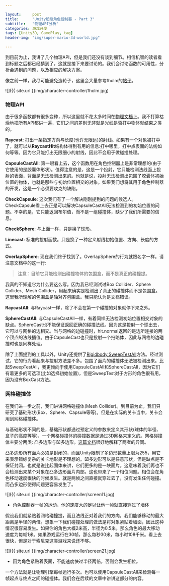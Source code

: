 ```yaml
---

layout:     post
title:      "Unity超级角色控制器 - Part 3"
subtitle:   "物理API分析"
categories: 游戏开发
tags: [Unity3D, GamePlay, tag]
header-img: "img/super-mario-3d-world.jpg"

---
```


到目前为止，我讲了几个物理API，但是我们还没有谈到细节。相信机智的读者看到标题之后都已经猜到了，这就是接下来要讨论的。我们会讨论函数的可用性，分析会遇到的问题，以及相应的解决方案。

像之前一样，我尽可能避免造轮子，这里会大量参考fholm的[帖子](http://forum.unity3d.com/threads/142375-The-limitations-of-the-physics-API-and-creating-a-character-controller)。

![]({{ site.url }}img/character-controller/fholm.jpg)

### 物理API

由于很多函数都有很多变种，所以这里就不花太多时间在[物理文档](https://docs.unity3d.com/Documentation/ScriptReference/Physics.html)上。我不打算枯燥地把所有API都讲一遍，它们之间的差别无非就是光线是否打中物体就结束之类的。

**Raycast**: 打出一条指定方向与长度(也许无限远)的射线。如果有一个对象被打中了，就可以从**RaycastHit**结构体得到有用的信息:打中哪里，打中点表面的法线如何等等。因为它只能打出无限细小的射线，因此不会用于做碰撞处理。

**CapsuleCastAll**: 第一眼看上去，这个函数用在角色控制器上是非常理想的(由于它使用的是胶囊体形状)。值得注意的是，这是一个投射，它只能检测法线面上投射的表面，背面是无法检测出来的。也就是说，投射无法检测出包围了胶囊体初始位置的物体，也就是那些与初始位置相交的对象。如果我们想将其用于角色控制器的开发，这是一个必须要攻克的缺陷。

**CheckCapsule**: 这次我们有了一个解决刚刚提到的问题的候选人。CheckCapsule看上去正是可以解决CapsuleCastAll无法检测到的初始位置的问题。不幸的是，它只能返回布尔值，而不是一组碰撞体，缺少了我们所需要的信息。

**CheckSphere**: 与上面一样，只是换了球形。

**Linecast**: 标准的投射函数。只是换了一种定义射线初始位置、方向、长度的方式。

**OverlapSphere**: 现在我们终于找到了。OverlapSphere的行为就跟名字一样。请注意文档中的这一行:

> 注意：目前它只能检测出碰撞物体的包围盒，而不是真正的碰撞提。

我真的不知道它为什么要这么写。因为我已经测试过Box Collider、Sphere Collider、Mesh Collider，用起来确实是检测出了真正的碰撞体而不是包围盒。这里我所理解的包围盒是轴对齐包围盒。我只能认为是文档错误。

**RaycastAll**: 与Raycast一样，除了不会在第一个碰撞的对象就停下来之外。

**SphereCastAll**: 与CapsuleCastAll一样，有着同样无法检测初始位置相交对象的缺点。SphereCast也不能保证返回正确的碰撞法线。因为这是投射一个球出去，它可以与网格的边相交。当与网格的边碰撞时，hit.normal返回的是边所连接的两个顶点的法线插值。由于CapsuleCast也只是投射一个扫略体，因此与网格的边碰撞时也是同样处理。

除了上面提到的工具以外，Unity还提供了[Rigidbody.SweepTestAll](https://docs.unity3d.com/Documentation/ScriptReference/Rigidbody.SweepTestAll.html)方法。经过测试，它的行为看起来与投射方法差不多。包围了面片的碰撞体无法被检测出来。比起SweepTestAll，我更倾向于使用CapsuleCastAll和SphereCastAll，因为它们有着更多的可选项(比如选择初始位置)，但是SweepTest对于方形的角色很有用，因为没有BoxCast方法。

### 网格碰撞体

在我们进一步之前，我们讲讲网格碰撞体(Mesh Collider)。到目前为止，我们只研究了基础形状(Box、Sphere、Capsule等等)。但是在实际的关卡当中，关卡会用到网格碰撞体。

与基础形状不同的是，基础形状都通过预定义的参数来定义其形状(球体的半径、盒子的高度等等)，一个网格碰撞体的碰撞数据是通过3D网格来定义的。网格碰撞体主要分两类: 凸多边形与凹多边形。[这篇文档](http://www.rustycode.com/tutorials/convex.html)很好地解释了两者的异同。

凸多边形所有面片必须是封闭的，而且Unity限制了多边形数量上限为255，用它来表示错综复杂的关卡地形是不理想的。凹多边形可以是任意形状，但是缺点是不保证封闭。也就是说比起固体来讲，它们更多的是一块面片。这意味着我们再也不会检测出来某个对象在凸多边形面片内部。这也带来了一个相位问题。相位会在角色移动速度很快的时候发生。就是两帧之间直接就穿过去了，没有发生任何碰撞。而凸多边形使得问题更容易发生了。

![]({{ site.url }}img/character-controller/screen11.jpg)

* 角色控制器一帧的运动，他的速度大的足以让他一帧就直接穿过了墙体

假设我们就紧贴着网格碰撞提，而且法线正对着我们的方向，我们能够移动的最大距离是半径的两倍。想象一下我们碰撞处理的做法是将对象紧贴着墙面，因此这种情况很容易发生。如果你的角色大概2米高，半径为0.5米。那么角色的最大移动速度为每帧1米。如果游戏运行在30帧，那么每秒30米，每小时108千米。看上去很快，但是对于索尼克这类游戏来说还不够。

![]({{ site.url }}img/character-controller/screen21.jpg)

* 因为角色紧贴着表面，不能速度快过半径两倍，否则会发生相位。

一个方法就是让物理引擎每帧运行多次。也可以使用CapsuleCastAll来检测每一帧起点与终点之间的碰撞体。我们会在后续的文章中讲讲这部分的内容。


